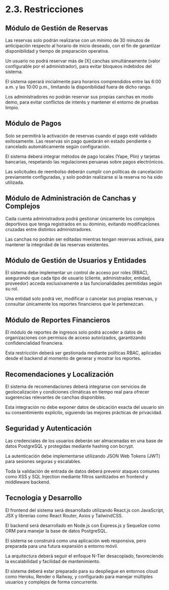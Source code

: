 # 2.3. Restricciones

## Módulo de Gestión de Reservas

Las reservas solo podrán realizarse con un mínimo de 30 minutos de anticipación respecto al horario de inicio deseado, con el fin de garantizar disponibilidad y tiempo de preparación operativa.

Un usuario no podrá reservar más de [X] canchas simultáneamente (valor configurable por el administrador), para evitar bloqueos indebidos del sistema.

El sistema operará inicialmente para horarios comprendidos entre las 6:00 a.m. y las 10:00 p.m., limitando la disponibilidad fuera de dicho rango.

Los administradores no podrán reservar sus propias canchas en modo demo, para evitar conflictos de interés y mantener el entorno de pruebas limpio.

## Módulo de Pagos
Solo se permitirá la activación de reservas cuando el pago esté validado exitosamente. Las reservas sin pago quedarán en estado pendiente o cancelado automáticamente según configuración.

El sistema deberá integrar métodos de pago locales (Yape, Plin) y tarjetas bancarias, respetando las regulaciones peruanas sobre pagos electrónicos.

Las solicitudes de reembolso deberán cumplir con políticas de cancelación previamente configuradas, y solo podrán realizarse si la reserva no ha sido utilizada.

## Módulo de Administración de Canchas y Complejos
Cada cuenta administradora podrá gestionar únicamente los complejos deportivos que tenga registrados en su dominio, evitando modificaciones cruzadas entre distintos administradores.

Las canchas no podrán ser editadas mientras tengan reservas activas, para mantener la integridad de las reservas existentes.

## Módulo de Gestión de Usuarios y Entidades
El sistema debe implementar un control de acceso por roles (RBAC), asegurando que cada tipo de usuario (cliente, administrador, entidad, proveedor) acceda exclusivamente a las funcionalidades permitidas según su rol.

Una entidad solo podrá ver, modificar o cancelar sus propias reservas, y consultar únicamente los reportes financieros que le pertenezcan.

## Módulo de Reportes Financieros
El módulo de reportes de ingresos solo podrá acceder a datos de organizaciones con permisos de acceso autorizados, garantizando confidencialidad financiera.

Esta restricción deberá ser gestionada mediante políticas RBAC, aplicadas desde el backend al momento de generar y mostrar los reportes.

## Recomendaciones y Localización
El sistema de recomendaciones deberá integrarse con servicios de geolocalización y condiciones climáticas en tiempo real para ofrecer sugerencias relevantes de canchas disponibles.

Esta integración no debe exponer datos de ubicación exacta del usuario sin su consentimiento explícito, siguiendo las mejores prácticas de privacidad.

## Seguridad y Autenticación
Las credenciales de los usuarios deberán ser almacenadas en una base de datos PostgreSQL y protegidas mediante hashing con bcrypt.

La autenticación debe implementarse utilizando JSON Web Tokens (JWT) para sesiones seguras y escalables.

Toda la validación de entrada de datos deberá prevenir ataques comunes como XSS y SQL Injection mediante filtros sanitizados en frontend y middleware backend.

## Tecnología y Desarrollo
El frontend del sistema será desarrollado utilizando React.js con JavaScript, JSX y librerías como React Router, Axios y TailwindCSS.

El backend será desarrollado en Node.js con Express.js y Sequelize como ORM para manejar la base de datos PostgreSQL.

El sistema se construirá como una aplicación web responsiva, pero preparada para una futura expansión a entorno móvil.

La arquitectura deberá seguir el enfoque N-Tier desacoplado, favoreciendo la escalabilidad y facilidad de mantenimiento.

El sistema deberá estar preparado para su despliegue en entornos cloud como Heroku, Render o Railway, y configurado para manejar múltiples usuarios y complejos de forma concurrente.